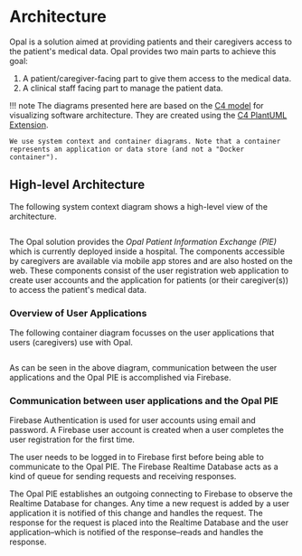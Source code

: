 # Architecture

Opal is a solution aimed at providing patients and their caregivers access to the patient's medical data.
Opal provides two main parts to achieve this goal:

1. A patient/caregiver-facing part to give them access to the medical data.
2. A clinical staff facing part to manage the patient data.

!!! note
    The diagrams presented here are based on the [C4 model](https://c4model.com) for visualizing software architecture.
    They are created using the [C4 PlantUML Extension](https://github.com/plantuml-stdlib/C4-PlantUML).

    We use system context and container diagrams. Note that a container represents an application or data store (and not a "Docker container").

## High-level Architecture

The following system context diagram shows a high-level view of the architecture.

```plantuml source="docs/architecture/diagrams/context_diagram.puml"
```

The Opal solution provides the _Opal Patient Information Exchange (PIE)_ which is currently deployed inside a hospital.
The components accessible by caregivers are available via mobile app stores and are also hosted on the web.
These components consist of the user registration web application to create user accounts and the application for patients (or their caregiver(s)) to access the patient's medical data.

### Overview of User Applications

The following container diagram focusses on the user applications that users (caregivers) use with Opal.

```plantuml source="docs/architecture/diagrams/container_diagram_user.puml"
```

As can be seen in the above diagram, communication between the user applications and the Opal PIE is accomplished via Firebase.

### Communication between user applications and the Opal PIE

Firebase Authentication is used for user accounts using email and password.
A Firebase user account is created when a user completes the user registration for the first time.

The user needs to be logged in to Firebase first before being able to communicate to the Opal PIE.
The Firebase Realtime Database acts as a kind of queue for sending requests and receiving responses.

The Opal PIE establishes an outgoing connecting to Firebase to observe the Realtime Database for changes.
Any time a new request is added by a user application it is notified of this change and handles the request.
The response for the request is placed into the Realtime Database and the user application–which is notified of the response–reads and handles the response.
